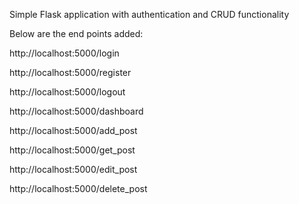 Simple Flask application with authentication and CRUD functionality 

Below are the end points added:

http://localhost:5000/login

http://localhost:5000/register

http://localhost:5000/logout

http://localhost:5000/dashboard

http://localhost:5000/add_post

http://localhost:5000/get_post

http://localhost:5000/edit_post

http://localhost:5000/delete_post

